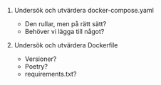 1. Undersök och utvärdera docker-compose.yaml
    - Den rullar, men på rätt sätt?
    - Behöver vi lägga till något?

2. Undersök och utvärdera Dockerfile
    - Versioner?
    - Poetry?
    - requirements.txt?